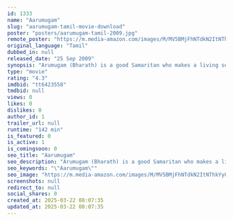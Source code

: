 ```yaml
---
id: 1333
name: "Aarumugam"
slug: "aarumugam-tamil-movie-download"
poster: "posters/aarumugam-tamil-2009.jpg"
remote_poster: "https://m.media-amazon.com/images/M/MV5BMjFhNTdkN2ItNThkYy00MjA0LWE5ZWYtYWU0NDNiNjJjZWZiXkEyXkFqcGdeQXVyMTEzNzg0Mjkx._V1_SX300.jpg"
original_language: "Tamil"
dubbed_in: null
released_date: "25 Sep 2009"
synopsis: "Arumugam (Bharath) is a good Samaritan who makes a living selling Idli's on roadside platform shop along with his father (Ilavarasu), sister (Saranya Mohan) and sidekick (Karnas). Arumugam is in love with his childhood sweetheart ..."
type: "movie"
rating: "4.3"
imdbid: "tt6423558"
tmdbid: null
views: 0
likes: 0
dislikes: 0
author_id: 1
trailer_url: null
runtime: "142 min"
is_featured: 0
is_active: 1
is_comingsoon: 0
seo_title: "Aarumugam"
seo_description: "Arumugam (Bharath) is a good Samaritan who makes a living selling Idli's on roadside platform shop along with his father (Ilavarasu), sister (Saranya Mohan) and sidekick (Karnas). Arumugam is in love with his childhood sweetheart ..."
seo_keywords: "\"Aarumugam\""
seo_image: "https://m.media-amazon.com/images/M/MV5BMjFhNTdkN2ItNThkYy00MjA0LWE5ZWYtYWU0NDNiNjJjZWZiXkEyXkFqcGdeQXVyMTEzNzg0Mjkx._V1_SX300.jpg"
screenshots: null
redirect_to: null
social_shares: 0
created_at: 2025-03-22 08:07:35
updated_at: 2025-03-22 08:07:35
---
```


